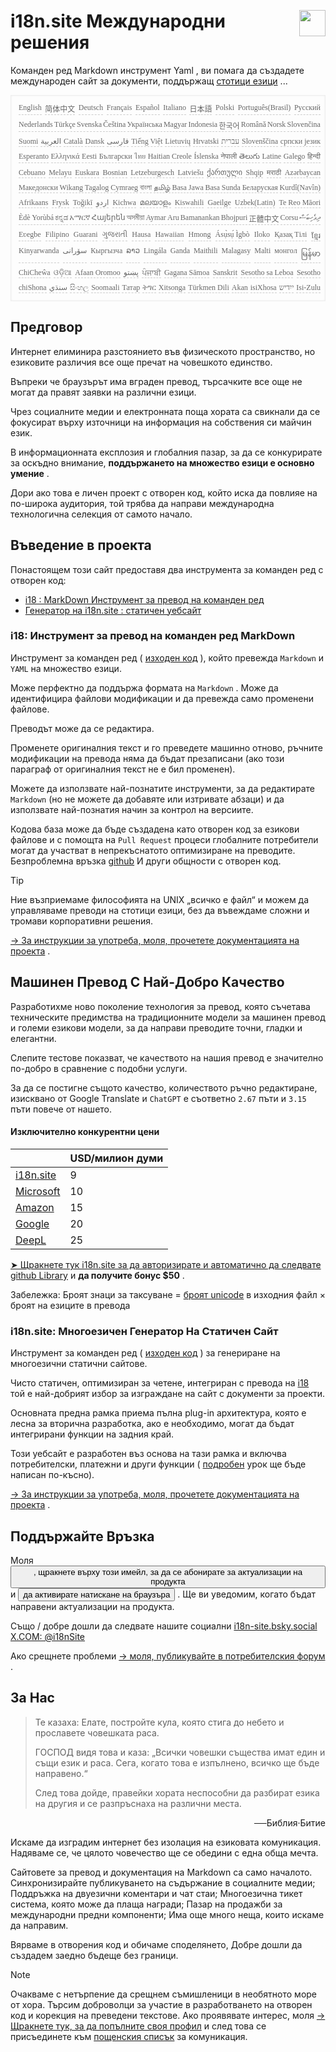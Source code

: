 <h1 style="display:flex;justify-content:space-between">i18n.site Международни решения<img src="//p.3ti.site/logo.svg" style="user-select:none;margin-top:-1px;width:42px"></h1>

Команден ред Markdown инструмент Yaml , ви помага да създадете международен сайт за документи, поддържащ [стотици езици](/i18/LANG_CODE) ...

<pre class="langli" style="display:flex;flex-wrap:wrap;background:transparent;border:1px solid #eee;font-size:12px;box-shadow:0 0 3px inset #eee;padding:12px 5px 4px 12px;justify-content:space-between;"><style>pre.langli i{font-weight:300;font-family:s;margin-right:2px;margin-bottom:8px;font-style:normal;color:#666;border-bottom:1px dashed #ccc;}</style><i>English</i><i>简体中文</i><i>Deutsch</i><i>Français</i><i>Español</i><i>Italiano</i><i>日本語</i><i>Polski</i><i>Português(Brasil)</i><i>Русский</i><i>Nederlands</i><i>Türkçe</i><i>Svenska</i><i>Čeština</i><i>Українська</i><i>Magyar</i><i>Indonesia</i><i>한국어</i><i>Română</i><i>Norsk</i><i>Slovenčina</i><i>Suomi</i><i>العربية</i><i>Català</i><i>Dansk</i><i>فارسی</i><i>Tiếng Việt</i><i>Lietuvių</i><i>Hrvatski</i><i>עברית</i><i>Slovenščina</i><i>српски језик</i><i>Esperanto</i><i>Ελληνικά</i><i>Eesti</i><i>Български</i><i>ไทย</i><i>Haitian Creole</i><i>Íslenska</i><i>नेपाली</i><i>తెలుగు</i><i>Latine</i><i>Galego</i><i>हिन्दी</i><i>Cebuano</i><i>Melayu</i><i>Euskara</i><i>Bosnian</i><i>Letzeburgesch</i><i>Latviešu</i><i>ქართული</i><i>Shqip</i><i>मराठी</i><i>Azərbaycan</i><i>Македонски</i><i>Wikang Tagalog</i><i>Cymraeg</i><i>বাংলা</i><i>தமிழ்</i><i>Basa Jawa</i><i>Basa Sunda</i><i>Беларуская</i><i>Kurdî(Navîn)</i><i>Afrikaans</i><i>Frysk</i><i>Toğikī</i><i>اردو</i><i>Kichwa</i><i>മലയാളം</i><i>Kiswahili</i><i>Gaeilge</i><i>Uzbek(Latin)</i><i>Te Reo Māori</i><i>Èdè Yorùbá</i><i>ಕನ್ನಡ</i><i>አማርኛ</i><i>Հայերեն</i><i>অসমীয়া</i><i>Aymar Aru</i><i>Bamanankan</i><i>Bhojpuri</i><i>正體中文</i><i>Corsu</i><i>ދިވެހިބަސް</i><i>Eʋegbe</i><i>Filipino</i><i>Guarani</i><i>ગુજરાતી</i><i>Hausa</i><i>Hawaiian</i><i>Hmong</i><i>Ásụ̀sụ́ Ìgbò</i><i>Iloko</i><i>Қазақ Тілі</i><i>ខ្មែរ</i><i>Kinyarwanda</i><i>سۆرانی</i><i>Кыргызча</i><i>ລາວ</i><i>Lingála</i><i>Ganda</i><i>Maithili</i><i>Malagasy</i><i>Malti</i><i>монгол</i><i>မြန်မာ</i><i>ChiCheŵa</i><i>ଓଡ଼ିଆ</i><i>Afaan Oromoo</i><i>پښتو</i><i>ਪੰਜਾਬੀ</i><i>Gagana Sāmoa</i><i>Sanskrit</i><i>Sesotho sa Leboa</i><i>Sesotho</i><i>chiShona</i><i>سنڌي</i><i>සිංහල</i><i>Soomaali</i><i>Татар</i><i>ትግር</i><i>Xitsonga</i><i>Türkmen Dili</i><i>Akan</i><i>isiXhosa</i><i>ייִדיש</i><i>Isi-Zulu</i></pre>

## Предговор

Интернет елиминира разстоянието във физическото пространство, но езиковите различия все още пречат на човешкото единство.

Въпреки че браузърът има вграден превод, търсачките все още не могат да правят заявки на различни езици.

Чрез социалните медии и електронната поща хората са свикнали да се фокусират върху източници на информация на собствения си майчин език.

В информационната експлозия и глобалния пазар, за да се конкурирате за оскъдно внимание, **поддържането на множество езици е основно умение** .

Дори ако това е личен проект с отворен код, който иска да повлияе на по-широка аудитория, той трябва да направи международна технологична селекция от самото начало.

## <a rel=id href="#project" id="project"></a> Въведение в проекта

Понастоящем този сайт предоставя два инструмента за команден ред с отворен код:

* [i18 : MarkDown Инструмент за превод на команден ред](/i18/feature)
* [Генератор на i18n.site : статичен уебсайт](/i18n.site)

### <a rel=id href="#i18" id="i18"></a> i18: Инструмент за превод на команден ред MarkDown

Инструмент за команден ред ( [изходен код](https://github.com/i18n-site/rust/tree/main/i18) ), който превежда `Markdown` и `YAML` на множество езици.

Може перфектно да поддържа формата на `Markdown` . Може да идентифицира файлови модификации и да превежда само променени файлове.

Преводът може да се редактира.

Променете оригиналния текст и го преведете машинно отново, ръчните модификации на превода няма да бъдат презаписани (ако този параграф от оригиналния текст не е бил променен).

Можете да използвате най-познатите инструменти, за да редактирате `Markdown` (но не можете да добавяте или изтривате абзаци) и да използвате най-познатия начин за контрол на версиите.

Кодова база може да бъде създадена като отворен код за езикови файлове и с помощта на `Pull Request` процеси глобалните потребители могат да участват в непрекъснатото оптимизиране на преводите. Безпроблемна връзка [github](//github.com) И други общности с отворен код.

> [!TIP]
> Ние възприемаме философията на UNIX „всичко е файл“ и можем да управляваме преводи на стотици езици, без да въвеждаме сложни и тромави корпоративни решения.

[→ За инструкции за употреба, моля, прочетете документацията на проекта](/i18) .

## Машинен Превод С Най-Добро Качество

Разработихме ново поколение технология за превод, която съчетава техническите предимства на традиционните модели за машинен превод и големи езикови модели, за да направи преводите точни, гладки и елегантни.

Слепите тестове показват, че качеството на нашия превод е значително по-добро в сравнение с подобни услуги.

За да се постигне същото качество, количеството ръчно редактиране, изисквано от Google Translate и `ChatGPT` е съответно `2.67` пъти и `3.15` пъти повече от нашето.

#### <a rel=id href="#price" id="price"></a> Изключително конкурентни цени

|                                                                                   | USD/милион думи |
| --------------------------------------------------------------------------------- | ------------- |
| [i18n.site](https://i18n.site)                                                    | 9             |
| [Microsoft](https://azure.microsoft.com/pricing/details/cognitive-services/translator) | 10            |
| [Amazon](https://aws.amazon.com/translate/pricing)                                | 15            |
| [Google](https://cloud.google.com/translate/pricing)                                | 20            |
| [DeepL](https://www.deepl.com/zh/pro#developer)                                  | 25            |

[➤ Щракнете тук i18n.site за да авторизирате и автоматично да следвате github Library](https://github.com/login/oauth/authorize?client_id=Ov23liuGAmK0plc9FgB3&amp;scope=user:email,user:follow,public_repo) и **да получите бонус $50** .

Забележка: Броят знаци за таксуване = [броят unicode](https://en.wikipedia.org/wiki/Unicode) в изходния файл × броят на езиците в превода

### i18n.site: Многоезичен Генератор На Статичен Сайт

Инструмент за команден ред ( [изходен код](https://github.com/i18n-site/rust/tree/main/i18n-site) ) за генериране на многоезични статични сайтове.

Чисто статичен, оптимизиран за четене, интегриран с превода на [i18](#i18) той е най-добрият избор за изграждане на сайт с документи за проекти.

Основната предна рамка приема пълна plug-in архитектура, която е лесна за вторична разработка, ако е необходимо, могат да бъдат интегрирани функции на задния край.

Този уебсайт е разработен въз основа на тази рамка и включва потребителски, платежни и други функции ( [подробен](/i18n.site/c/src) урок ще бъде написан по-късно).

[→ За инструкции за употреба, моля, прочетете документацията на проекта](/i18n.site) .

## Поддържайте Връзка

Моля <button onclick="mailsub()">, щракнете върху този имейл, за да се абонирате за актуализации на продукта</button> и <button onclick="webpush()">да активирате натискане на браузъра</button> . Ще ви уведомим, когато бъдат направени актуализации на продукта.

Също / добре дошли да следвате нашите социални [i18n-site.bsky.social](https://bsky.app/profile/i18n-site.bsky.social) [X.COM: @i18nSite](https://x.com/i18nSite)

Ако срещнете проблеми [→ моля, публикувайте в потребителския форум](https://groups.google.com/u/1/g/i18n) .

## За Нас

> Те казаха: Елате, постройте кула, която стига до небето и прославете човешката раса.
>
> ГОСПОД видя това и каза: „Всички човешки същества имат един и същи език и раса. Сега, когато това е изпълнено, всичко ще бъде направено.“
>
> След това дойде, правейки хората неспособни да разбират езика на другия и се разпръснаха на различни места.

<p style="text-align:right">──Библия·Битие</p>

Искаме да изградим интернет без изолация на езиковата комуникация.
Надяваме се, че цялото човечество ще се обедини с една обща мечта.

Сайтовете за превод и документация на Markdown са само началото.
Синхронизирайте публикуването на съдържание в социалните медии;
Поддръжка на двуезични коментари и чат стаи;
Многоезична тикет система, която може да плаща награди;
Пазар на продажби за международни предни компоненти;
Има още много неща, които искаме да направим.

Вярваме в отворения код и обичаме споделянето,
Добре дошли да създадем заедно бъдеще без граници.

> [!NOTE]
> Очакваме с нетърпение да срещнем съмишленици в необятното море от хора.
> Търсим доброволци за участие в разработването на отворен код и корекция на преведени текстове.
> Ако проявявате интерес, моля [→ Щракнете тук, за да попълните своя профил](https://ggl.link/i18n) и след това се присъединете към [пощенския списък](https://groups.google.com/u/2/g/i18n-site) за комуникация.